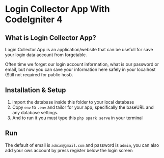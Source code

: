 # Login Collector App With CodeIgniter 4

## What is Login Collector App?

Login Collector App is an application/website that can be usefull for save your login data account from forgetable.

Often time we forget our login account information, what is our password or email, but now you can save your information here safely in your localhost (Still not required for public host).

## Installation & Setup

1. import the database inside this folder to your local database
2. Copy `env` to `.env` and tailor for your app, specifically the baseURL and any database settings.
3. And to run it you must type this `php spark serve` in your terminal

## Run

The default of email is `admin@gmail.com` and password is `admin`, you can also add your ows account by press register below the login screen
